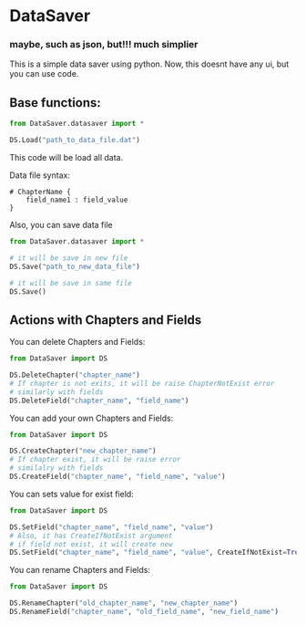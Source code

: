 

# DataSaver
### maybe, such as json, but!!! much simplier

This is a simple data saver using python.
Now, this doesnt have any ui, but you can use code.

## Base functions: 

```python
from DataSaver.datasaver import *

DS.Load("path_to_data_file.dat")
```
This code will be load all data.

Data file syntax:
```
# ChapterName {
    field_name1 : field_value
}
```

Also, you can save data file

```python
from DataSaver.datasaver import *

# it will be save in new file
DS.Save("path_to_new_data_file")

# it will be save in same file
DS.Save()
```

## Actions with Chapters and Fields

You can delete Chapters and Fields:
```python
from DataSaver import DS

DS.DeleteChapter("chapter_name")
# If chapter is not exits, it will be raise ChapterNotExist error
# similarly with fields
DS.DeleteField("chapter_name", "field_name")
```

You can add your own Chapters and Fields:

```python
from DataSaver import DS

DS.CreateChapter("new_chapter_name")
# If chapter exist, it will be raise error
# similalry with fields
DS.CreateField("chapter_name", "field_name", "value")
```

You can sets value for exist field:
```python
from DataSaver import DS

DS.SetField("chapter_name", "field_name", "value")
# Also, it has CreateIfNotExist argument
# if field not exist, it will create new
DS.SetField("chapter_name", "field_name", "value", CreateIfNotExist=True)
```

You can rename Chapters and Fields:
```python
from DataSaver import DS

DS.RenameChapter("old_chapter_name", "new_chapter_name")
DS.RenameField("chapter_name", "old_field_name", "new_field_name")
```

